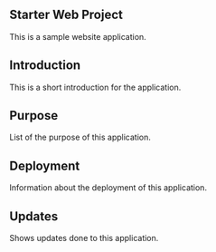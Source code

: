 ## Starter Web Project

This is a sample website application.

## Introduction

This is a short introduction for the application.

## Purpose

List of the purpose of this application.

## Deployment

Information about the deployment of this application.

## Updates

Shows updates done to this application.